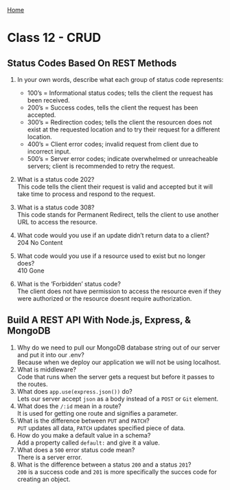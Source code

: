 [Home](/README.md)

# Class 12 - CRUD

## Status Codes Based On REST Methods

1. In your own words, describe what each group of status code represents:

    - 100’s = Informational status codes; tells the client the request has been received.
    - 200’s = Success codes, tells the client the request has been accepted.
    - 300’s = Redirection codes; tells the client the resourcen does not exist at the requested location and to try their request for a different location.
    - 400’s = Client error codes; invalid request from client due to incorrect input.
    - 500’s = Server error codes; indicate overwhelmed or unreacheable servers; client is recommended to retry the request.

1. What is a status code 202?  
    This code tells the client their request is valid and accepted but it will take time to process and respond to the request.
1. What is a status code 308?  
    This code stands for Permanent Redirect, tells the client to use another URL to access the resource.
1. What code would you use if an update didn’t return data to a client?  
    204 No Content
1. What code would you use if a resource used to exist but no longer does?  
    410 Gone
1. What is the ‘Forbidden’ status code?  
    The client does not have permission to access the resource even if they were authorized or the resource doesnt require authorization.

## Build A REST API With Node.js, Express, & MongoDB

1. Why do we need to pull our MongoDB database string out of our server and put it into our .env?  
    Because when we deploy our application we will not be using localhost.
1. What is middleware?  
    Code that runs when the server gets a request but before it passes to the routes.
1. What does `app.use(express.json())` do?  
    Lets our server accept `json` as a body instead of a `POST` or `Git` element.
1. What does the `/:id` mean in a route?  
    It is used for getting one route and signifies a parameter.
1. What is the difference between `PUT` and `PATCH`?  
    `PUT` updates all data, `PATCH` updates specified piece of data.
1. How do you make a default value in a schema?  
    Add a property called `default:` and give it a value.
1. What does a `500` error status code mean?  
    There is a server error.
1. What is the difference between a status `200` and a status `201`?  
    `200` is a success code and `201` is more specifically the succes code for creating an object.